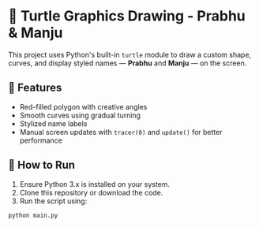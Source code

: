 # 🐢 Turtle Graphics Drawing - Prabhu & Manju

This project uses Python's built-in `turtle` module to draw a custom shape, curves, and display styled names — **Prabhu** and **Manju** — on the screen.

## 📌 Features

- Red-filled polygon with creative angles
- Smooth curves using gradual turning
- Stylized name labels
- Manual screen updates with `tracer(0)` and `update()` for better performance

## 🚀 How to Run

1. Ensure Python 3.x is installed on your system.
2. Clone this repository or download the code.
3. Run the script using:

```bash
python main.py
